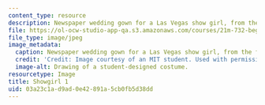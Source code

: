 ```yaml
---
content_type: resource
description: Newspaper wedding gown for a Las Vegas show girl, from the front.
file: https://ol-ocw-studio-app-qa.s3.amazonaws.com/courses/21m-732-beginning-costume-design-and-construction-fall-2008/03a23c1ad9ad0e42891a5cb0fb5d38dd_showgirl1.jpg
file_type: image/jpeg
image_metadata:
  caption: Newspaper wedding gown for a Las Vegas show girl, from the front.
  credit: 'Credit: Image courtesy of an MIT student. Used with permission.'
  image-alt: Drawing of a student-designed costume.
resourcetype: Image
title: Showgirl 1
uid: 03a23c1a-d9ad-0e42-891a-5cb0fb5d38dd
---
```


